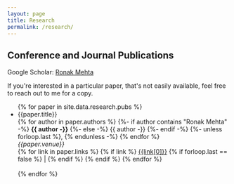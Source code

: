 ```yaml
---
layout: page
title: Research
permalink: /research/
---
```

## Conference and Journal Publications
Google Scholar: [Ronak Mehta](https://scholar.google.com/citations?user=7hv6xqkAAAAJ)

If you're interested in a particular paper, that's not easily available,
 feel free to reach out to me for a copy.

<div class="col-10 ml-auto mr-auto">
    <ul class="conference-papers">
        {% for paper in site.data.research.pubs %}
        <li class="paper">
            <div class="paper-title">{{paper.title}}</div>
            {% for author in paper.authors %}
            {%- if author contains "Ronak Mehta" -%}
            <b class="my-name">{{ author -}}</b>
            {%- else -%}
            {{ author -}}
            {%- endif -%}
            {%- unless forloop.last %}, {% endunless -%}
            {% endfor %}
            <br />
            <i>{{paper.venue}}</i>
            <br />
            {% for link in paper.links %}
            {% if link %}
            <a href="{{link[1]}}"><u>{{link[0]}}</u></a>
            {% if forloop.last == false %}
            |
            {% endif %}
            {% endif %}
            {% endfor %}
        </li>
        <br />
        {% endfor %}
    </ul>
</div>